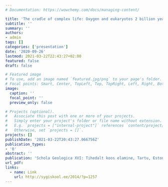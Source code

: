 ```yaml
---
# Documentation: https://wowchemy.com/docs/managing-content/

title: 'The cradle of complex life: Oxygen and eukaryotes 2 billion years ago'
subtitle: ''
summary: ''
authors:
- admin
tags: []
categories: ['presentation']
date: '2020-09-26'
lastmod: 2021-03-22T22:43:27+02:00
featured: false
draft: false

# Featured image
# To use, add an image named `featured.jpg/png` to your page's folder.
# Focal points: Smart, Center, TopLeft, Top, TopRight, Left, Right, BottomLeft, Bottom, BottomRight.
image:
  caption: ''
  focal_point: ''
  preview_only: false

# Projects (optional).
#   Associate this post with one or more of your projects.
#   Simply enter your project's folder or file name without extension.
#   E.g. `projects = ["internal-project"]` references `content/project/deep-learning/index.md`.
#   Otherwise, set `projects = []`.
projects: []
publishDate: '2021-03-22T20:43:27.066756Z'
publication_types:
- '0'
abstract: ''
publication: 'Schola Geologica XVI: Tihedalt koos elamine, Tartu, Estonia [in Estonian]'
url_pdf:
links: 
  - name: Link
    url: http://sygiskool.ee/2014/?p=1257
---
```

